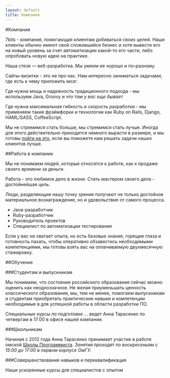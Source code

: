 ```yaml
---
layout: default
title: Компания
---
```

#Компания

7bits - компания, помогающая клиентам добиваться своих целей. Наши клиенты обычно имеют свой сложившийся бизнес и хотя вывести его на новый уровень за счет автоматизации какой-то его части, либо опробовать новую идею на практике.

Наша стезя &mdash; веб-разработка. Мы умеем ее хорошо и по-разному. 

Сайты-визитки - это не про нас. Нам интересно заниматься задачами, где есть к чему приложить мозг.

Где нужна мощь и надежность традиционного подхода - мы используем Java, Groovy и _что там у вас еще бывает_

Где нужна максимальная гибкость и скорость разработки - мы применяем такие фрэймфорки и технологии как Ruby on Rails, Django, HAML/SASS, CoffeeScript.

<!--_Что-то еще надо написать про мобильные версии и сайты с офигенно сложным фронтендом_
-->

<!--_Про процессы надо еще что-то сказать, тока чтоб не скучно_
-->

Мы не стремимся стать больше, мы стремимся стать лучше. Иногда для этого действительно приходится немного вырасти в размере, и мы готовы [пойти на это](jobs.html), если вы поможете нам решать задачи наших клиентов лучше.


##Работа в компании

Мы не понимаем людей, которые относятся к работе, как к продаже своего времени за деньги.

Работа - это любимое дело в жизни. Стать мастером своего дела - достойнейшая цель.

Люди, разделяющие нашу точку зрения получают не только достойное материальное вознаграждение, но и удовольствие от самого процесса.

- Java-разработчик
- Ruby-разработчик
- Pуководитель проектов
- Cпециалист по автоматизации тестирования

Если у вас не хватает опыта, но есть базовые знания, горящие глаза и готовность пахать, чтобы оперативно обзавестись необходимыми компетенциями, мы готовы взять вас на оплачиваемую двухмесячную стажировку.

<!--
Если вы хотите присмотреться и понять, что из себя представляет работа в нашей компании &ndash; возможно у нас  найдется для вас место интерна.
-->

##Обучение


###Студентам и выпускникам

Мы понимаем, что состояние российского образования сейчас можно оценить как неоднозначное.
Не желая приуменьшать ценность классического образования, мы, тем не менее, помогаем выпускникам и студентам приобретать практические навыки и компетенции необходимые в для успешной работы в области разработки ПО.

Специальные курсы _по подготовке ..._ ведет Анна Тарасенко по четвергам в 17:00 в офисе нашей компании.

###Школьникам

Начиная с 2012 года Анна Тарасенко принимает участие в работе омской [Школы Программиста](http://progschool.ru).
_Занятия проходят по воскресеньям с 15:00 до 17:00 в первом корпусе ОмГУ._


<!-- Тем не менее, ценность классического образования в области программирования очень велика. -->

###Совершенствование навыков и переквалификация

Наши ускоренные курсы для специалистов с опытом
